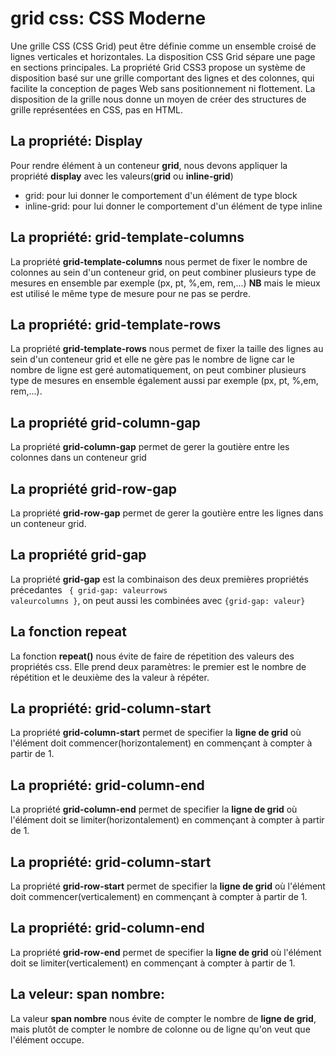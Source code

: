 # grid css: CSS Moderne
Une grille CSS (CSS Grid) peut être définie comme un ensemble croisé de lignes verticales et horizontales. La disposition CSS Grid sépare une page en sections principales. La propriété Grid CSS3 propose un système de disposition basé sur une grille comportant des lignes et des colonnes, qui facilite la conception de pages Web sans positionnement ni flottement. La disposition de la grille nous donne un moyen de créer des structures de grille représentées en CSS, pas en HTML.

## La propriété: Display
Pour rendre élément à un conteneur **grid**, nous devons appliquer la propriété **display** avec les valeurs(**grid** ou **inline-grid**)
* grid: pour lui donner le comportement d'un élément de type block
* inline-grid: pour lui donner le comportement d'un élément de type inline
## La propriété: grid-template-columns
La propriété **grid-template-columns** nous permet de fixer le nombre de colonnes au sein d'un conteneur grid, on peut combiner plusieurs type de mesures en ensemble par exemple (px, pt, %,em, rem,...)
**NB** mais le mieux est utilisé le même type de mesure pour ne pas se perdre.
## La propriété: grid-template-rows
La propriété **grid-template-rows** nous permet de fixer la taille des lignes au sein d'un conteneur grid et elle ne gère pas le nombre de ligne car le nombre de ligne est geré automatiquement, on peut combiner plusieurs type de mesures en ensemble également aussi par exemple (px, pt, %,em, rem,...).
## La propriété grid-column-gap
La propriété **grid-column-gap** permet de gerer la goutière entre les colonnes dans un conteneur grid
## La propriété grid-row-gap
La propriété **grid-row-gap** permet de gerer la goutière entre les lignes dans un conteneur grid.

## La propriété grid-gap
La propriété **grid-gap** est la combinaison des deux premières propriétés précedantes 
<code> { grid-gap: valeurrows valeurcolumns }</code>, on peut aussi les combinées avec <code>{grid-gap: valeur}</code>

## La fonction repeat 
La fonction **repeat()** nous évite de faire de répetition des valeurs des propriétés css. Elle prend deux paramètres: le premier est le nombre de répétition et le deuxième des la valeur à répéter. 

## La propriété: grid-column-start
La propriété **grid-column-start** permet de specifier la **ligne de grid** où l'élément doit commencer(horizontalement) en commençant à compter à partir de 1.

## La propriété: grid-column-end
La propriété **grid-column-end** permet de specifier la **ligne de grid** où l'élément doit se limiter(horizontalement) en commençant à compter à partir de 1.

## La propriété: grid-column-start
La propriété **grid-row-start** permet de specifier la **ligne de grid** où l'élément doit commencer(verticalement) en commençant à compter à partir de 1.

## La propriété: grid-column-end
La propriété **grid-row-end** permet de specifier la **ligne de grid** où l'élément doit se limiter(verticalement) en commençant à compter à partir de 1.
## La veleur: span nombre:
La valeur **span nombre** nous évite de compter le nombre de **ligne de grid**, mais plutôt de compter le nombre de colonne ou de ligne qu'on veut que l'élément occupe.

